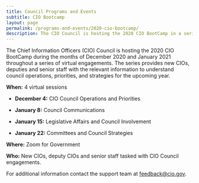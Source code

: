 ```yaml
---
title: Council Programs and Events
subtitle: CIO Bootcamp
layout: page
permalink: /programs-and-events/2020-cio-bootcamp/
description: The CIO Council is hosting the 2020 CIO BootCamp in a series of virtual engagements. The series provides new CIOs, deputies and senior staff with information on council operations, priorities, and strategies for the upcoming year.
---
```

 <p >The Chief Information Officers (CIO) Council is hosting the 2020 CIO BootCamp during the months of December 2020 and January 2021 throughout a series of virtual engagements. The series provides new CIOs, deputies and senior staff with the relevant information to understand council operations, priorities, and strategies for the upcoming year.&nbsp;</p>
 <p ><strong>When:</strong> 4 virtual sessions</p>
 <ul>
 <li >
 <p ><strong>December 4:</strong> CIO Council Operations and Priorities</p>
 </li>
 <li >
 <p ><strong>January 8:</strong> Council Communications&nbsp;</p>
 </li>
 <li >
 <p ><strong>January 15:</strong> Legislative Affairs and Council Involvement</p>
 </li>
 <li >
 <p ><strong>January 22:</strong> Committees and Council Strategies&nbsp;</p>
 </li>
 </ul>
 <p ><strong>Where:</strong> Zoom for Government&nbsp;</p>
 <p ><strong>Who:</strong> New CIOs, deputy CIOs and senior staff tasked with CIO Council engagements.&nbsp;</p>
 <p >For additional information contact the support team at <a href="mailto:feedback@cio.gov" target="_blank">feedback@cio.gov</a>.&nbsp;</p>